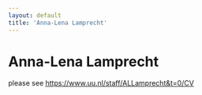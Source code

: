 ```yaml
---
layout: default
title: 'Anna-Lena Lamprecht'
---
```


# Anna-Lena Lamprecht

please see https://www.uu.nl/staff/ALLamprecht&t=0/CV